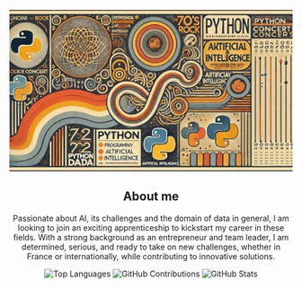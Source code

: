 
<p align= "center">
  <img src="./banner_github_profile.png" alt="Banner Image">
</p>


<h2 align= "center">About me</h2>
<p align= "center">
Passionate about AI, its challenges and the domain of data in general, I am looking to join an exciting apprenticeship to kickstart my career in these fields. With a strong background as an entrepreneur and team leader, I am determined, serious, and ready to take on new challenges, whether in France or internationally, while contributing to innovative solutions.
</p>

<p align="center">
  <img src="https://github-readme-stats.vercel.app/api/top-langs/?username=Paul-Emmanuel-Buffe" alt="Top Languages" />
  <img src="https://github-readme-streak-stats.herokuapp.com/?user=Paul-Emmanuel-Buffe" alt= "GitHub Contributions" />
  <img src="https://github-readme-stats.vercel.app/api?username=Paul-Emmanuel-Buffe&show_icons=true&hide_title=true" alt="GitHub Stats" />
</p>
 

